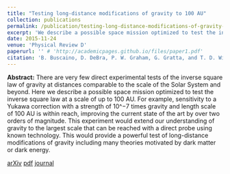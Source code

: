 ```yaml
---
title: "Testing long-distance modifications of gravity to 100 AU"
collection: publications
permalink: /publication/testing-long-distance-modifications-of-gravity-to-100-AU
excerpt: 'We describe a possible space mission optimized to test the inverse square law at a scale of up to 100 AU which would provide a powerful test of long-distance modifications of gravity including many theories motivated by dark matter or dark energy.'
date: 2015-11-24
venue: 'Physical Review D'
paperurl: '' # 'http://academicpages.github.io/files/paper1.pdf'
citation: 'B. Buscaino, D. DeBra, P. W. Graham, G. Gratta, and T. D. Wiser, Phys. Rev. D92, 104048 (2015), arXiv:1508.06273 [gr-qc].'
---
```


**Abstract:** There are very few direct experimental tests of the inverse square law of gravity at distances comparable to the scale of the Solar System and beyond. Here we describe a possible space mission optimized to test the inverse square law at a scale of up to 100 AU. For example, sensitivity to a Yukawa correction with a strength of 10^−7 times gravity and length scale of 100 AU is within reach, improving the current state of the art by over two orders of magnitude. This experiment would extend our understanding of gravity to the largest scale that can be reached with a direct probe using known technology. This would provide a powerful test of long-distance modifications of gravity including many theories motivated by dark matter or dark energy.

[arXiv](http://arxiv.org/abs/1508.06273) [pdf](http://arxiv.org/abs/1508.06273) [journal](http://dx.doi.org/10.1103/PhysRevD.92.104048)
